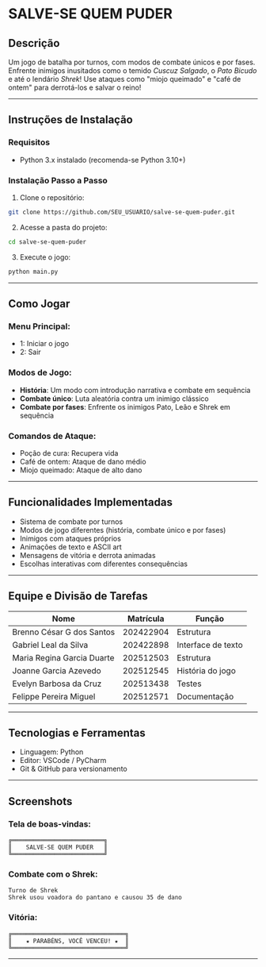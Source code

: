 # SALVE-SE QUEM PUDER

## Descrição
Um jogo de batalha por turnos, com modos de combate únicos e por fases. Enfrente inimigos inusitados como o temido *Cuscuz Salgado*, o *Pato Bicudo* e até o lendário *Shrek*! Use ataques como "miojo queimado" e "café de ontem" para derrotá-los e salvar o reino!

---

## Instruções de Instalação

### Requisitos
- Python 3.x instalado (recomenda-se Python 3.10+)

### Instalação Passo a Passo

1. Clone o repositório:
```bash
git clone https://github.com/SEU_USUARIO/salve-se-quem-puder.git
```

2. Acesse a pasta do projeto:
```bash
cd salve-se-quem-puder
```

3. Execute o jogo:
```bash
python main.py
```

---

##  Como Jogar

### Menu Principal:
- 1: Iniciar o jogo
- 2: Sair

### Modos de Jogo:
- **História**: Um modo com introdução narrativa e combate em sequência
- **Combate único**: Luta aleatória contra um inimigo clássico
- **Combate por fases**: Enfrente os inimigos Pato, Leão e Shrek em sequência

### Comandos de Ataque:
- Poção de cura: Recupera vida
- Café de ontem: Ataque de dano médio
- Miojo queimado: Ataque de alto dano

---

## Funcionalidades Implementadas

- Sistema de combate por turnos
- Modos de jogo diferentes (história, combate único e por fases)
- Inimigos com ataques próprios
- Animações de texto e ASCII art
- Mensagens de vitória e derrota animadas
- Escolhas interativas com diferentes consequências

---

## Equipe e Divisão de Tarefas

| Nome                   |      Matrícula     |    Função                         |
|-------------------|     -----------         |--------------------------------|
| Brenno César G dos Santos|    202422904     | Estrutura  |
| Gabriel Leal da Silva|        202422898     | Interface de texto |
| Maria Regina Garcia Duarte|   202512503     | Estrutura        |
| Joanne Garcia Azevedo     |   202512545     | História do jogo       |
| Evelyn Barbosa da Cruz    |   202513438     | Testes
| Felippe Pereira Miguel    |   202512571     | Documentação        |
---

## Tecnologias e Ferramentas

- Linguagem: Python
- Editor: VSCode / PyCharm
- Git & GitHub para versionamento

---

## Screenshots

### Tela de boas-vindas:
```
╔══════════════════════════╗
║    SALVE-SE QUEM PUDER   ║
╚══════════════════════════╝
```

### Combate com o Shrek:
```
Turno de Shrek
Shrek usou voadora do pantano e causou 35 de dano
```

### Vitória:
```
╔════════════════════════════════╗
║    ★ PARABÉNS, VOCÊ VENCEU! ★  ║
╚════════════════════════════════╝
```

---
